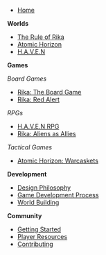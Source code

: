 * [Home](/index.md)

**Worlds**
* [The Rule of Rika](worlds/rule-of-rika.md)
* [Atomic Horizon](worlds/atomic-horizon.md)
* [H.A.V.E.N](worlds/haven.md)

**Games**

*Board Games*
* [Rika: The Board Game](games/rika-board-game.md)
* [Rika: Red Alert](games/rika-red-alert.md)

*RPGs*
* [H.A.V.E.N RPG](games/haven-rpg.md)
* [Rika: Aliens as Allies](games/rika-rpg.md)

*Tactical Games*
* [Atomic Horizon: Warcaskets](games/atomic-horizon-warcaskets.md)

**Development**
* [Design Philosophy](development/design-philosophy.md)
* [Game Development Process](development/game-development.md)
* [World Building](development/world-building.md)

**Community**
* [Getting Started](community/getting-started.md)
* [Player Resources](community/player-resources.md)
* [Contributing](community/contributing.md)
